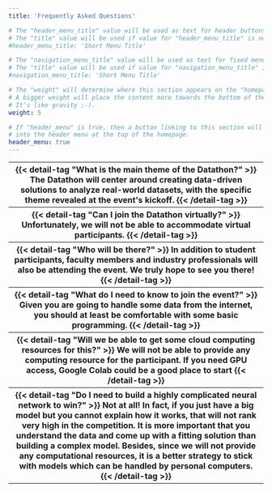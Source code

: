 ```yaml
---
title: 'Frequently Asked Questions'

# The "header_menu_title" value will be used as text for header buttons.
# The "title" value will be used if value for "header_menu_title" is not provided.
#header_menu_title: 'Short Menu Title'

# The "navigation_menu_title" value will be used as text for fixed menu items.
# The "title" value will be used if value for "navigation_menu_title" is not provided.
#navigation_menu_title: 'Short Menu Title'

# The "weight" will determine where this section appears on the "homepage".
# A bigger weight will place the content more towards the bottom of the page.
# It's like gravity ;-).
weight: 5

# If "header_menu" is true, then a button linking to this section will be placed
# into the header menu at the top of the homepage.
header_menu: true
---
```




<table>
    <tr>
        <th>
            {{< detail-tag "What is the main theme of the Datathon?" >}}
    The Datathon will center around creating data-driven solutions to analyze real-world datasets, with the specific theme revealed at the event's kickoff.
            {{< /detail-tag >}}
        </th>
    </tr>
    <tr>
        <th>
            {{< detail-tag "Can I join the Datathon virtually?" >}}
    Unfortunately, we will not be able to accommodate virtual participants.
            {{< /detail-tag >}}
        </th>
    </tr>
    <tr>
        <th>
            {{< detail-tag "Who will be there?" >}}
    In addition to student participants, faculty members and industry professionals will also be attending the event. We truly hope to see you there!  
            {{< /detail-tag >}}
        </th>
    </tr>
    <tr>
        <th>
            {{< detail-tag "What do I need to know to join the event?" >}}
    Given you are going to handle some data from the internet, you should at least be comfortable with some basic programming.
            {{< /detail-tag >}}
        </th>
    </tr>
    <tr>
        <th>
            {{< detail-tag "Will we be able to get some cloud computing resources for this?" >}}
    We will not be able to provide any computing resource for the participant. If you need GPU access, Google Colab could be a good place to start 
            {{< /detail-tag >}}
        </th>
    </tr>
    <tr>
        <th>
            {{< detail-tag "Do I need to build a highly complicated neural network to win?" >}}
    Not at all! In fact, if you just have a big model but you cannot explain how it works, that will not rank very high in the competition. It is more important that you understand the data and come up with a fitting solution than building a complex model. Besides, since we will not provide any computational resources, it is a better strategy to stick with models which can be handled by personal computers.
            {{< /detail-tag >}}
        </th>
    </tr>

</table>

